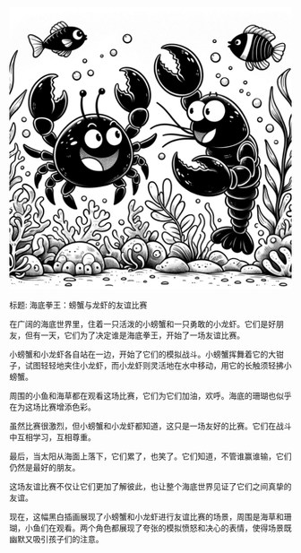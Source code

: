 
![](./story-img/other-02.png)

标题: 海底拳王：螃蟹与龙虾的友谊比赛

在广阔的海底世界里，住着一只活泼的小螃蟹和一只勇敢的小龙虾。它们是好朋友，但有一天，它们为了决定谁是海底拳王，开始了一场友谊比赛。

小螃蟹和小龙虾各自站在一边，开始了它们的模拟战斗。小螃蟹挥舞着它的大钳子，试图轻轻地夹住小龙虾，而小龙虾则灵活地在水中移动，用它的长触须轻拂小螃蟹。

周围的小鱼和海草都在观看这场比赛，它们为它们加油，欢呼。海底的珊瑚也似乎在为这场比赛增添色彩。

虽然比赛很激烈，但小螃蟹和小龙虾都知道，这只是一场友好的比赛。它们在战斗中互相学习，互相尊重。

最后，当太阳从海面上落下，它们累了，也笑了。它们知道，不管谁赢谁输，它们仍然是最好的朋友。

这场友谊比赛不仅让它们更加了解彼此，也让整个海底世界见证了它们之间真挚的友谊。

现在，这幅黑白插画展现了小螃蟹和小龙虾进行友谊比赛的场景，周围是海草和珊瑚，小鱼们在观看。两个角色都展现了夸张的模拟愤怒和决心的表情，使得场景既幽默又吸引孩子们的注意。
